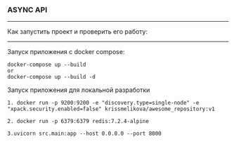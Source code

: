### ASYNC API

____________________________________________________________________________
Как запустить проект и проверить его работу:
____________________________________________________________________________
Запуск приложения с docker compose:
```
docker-compose up --build
or
docker-compose up --build -d
```

Запуск приложения для локальной разработки
```
1. docker run -p 9200:9200 -e "discovery.type=single-node" -e "xpack.security.enabled=false" krissmelikova/awesome_repository:v1

2. docker run -p 6379:6379 redis:7.2.4-alpine
 
3.uvicorn src.main:app --host 0.0.0.0 --port 8000
```